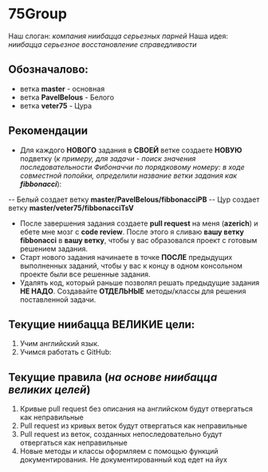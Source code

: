 # 75Group

Наш слоган: *компания ниибацца серьезных парней*
Наша идея: *ниибацца серьезное восстановление справедливости*

## Обозначалово:

- ветка **master** - основная
- ветка **PavelBelous** - Белого
- ветка **veter75** - Цура

## Рекомендации

- Для каждого **НОВОГО** задания в **СВОЕЙ** ветке создаете **НОВУЮ** подветку (*к примеру, для задачи - поиск значения последовательности Фибоначчи по порядковому номеру: в ходе совместной попойки, определили название ветки задания как **fibbonacci***):

 -- Белый создает ветку **master/PavelBelous/fibbonacciPB**
 -- Цур создает ветку **master/veter75/fibbonacciTsV**

- После завершения задания создаете **pull request** на меня (**azerich**) и ебете мне мозг с **code review**. После этого я сливаю **вашу ветку fibbonacci**  в **вашу ветку**, чтобы у вас образовался проект с готовым решением задания.
- Старт нового задания начинаете в точке **ПОСЛЕ** предыдущих выполненных заданий, чтобы у вас к концу в одном консольном проекте были все решенные задания.
- Удалять код, который раньше позволял решать предыдущие задания **НЕ НАДО**. Создавайте **ОТДЕЛЬНЫЕ** методы/классы для решения поставленной задачи.

## Текущие ниибацца ВЕЛИКИЕ цели:

1. Учим английский язык.
2. Учимся работать с GitHub:

## Текущие правила (*на основе ниибацца великих целей*)

1. Кривые pull request без описания на английском будут отвергаться как неправильные
2. Pull request из кривых веток будут отвергаться как неправильные
3. Pull request из веток, созданных непоследовательно будут отвергаться как неправильные
4. Новые методы и классы оформляем с помощью функций документирования. Не документированный код едет на йух
